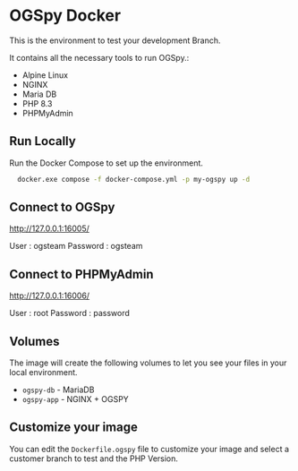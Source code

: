 
# OGSpy Docker

This is the environment to test your development Branch.

It contains all the necessary tools to run OGSpy.:

- Alpine Linux
- NGINX
- Maria DB
- PHP 8.3
- PHPMyAdmin

## Run Locally

Run the Docker Compose to set up the environment.

```bash
  docker.exe compose -f docker-compose.yml -p my-ogspy up -d
```

## Connect to OGSpy

http://127.0.0.1:16005/

User : ogsteam
Password : ogsteam

## Connect to PHPMyAdmin

http://127.0.0.1:16006/

User : root
Password : password

## Volumes

The image will create the following volumes to let you see your files in your local environment.
- `ogspy-db` - MariaDB
- `ogspy-app` - NGINX + OGSPY

## Customize your image

You can edit the `Dockerfile.ogspy` file to customize your image and select a customer branch to test and the PHP Version.
